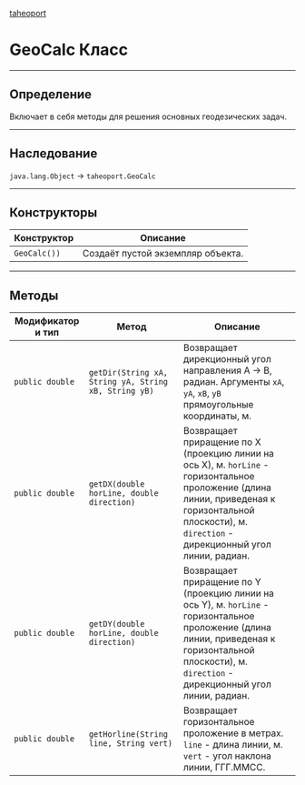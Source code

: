 
[taheoport](https://github.com/AndrewNizovkin/Taheoport/blob/main/README.md)

# GeoCalc Класс

---

## Определение

Включает в себя методы для решения основных геодезических задач.

---

## Наследование

`java.lang.Object` -> `taheoport.GeoCalc`

---

## Конструкторы

Конструктор | Описание
--- | ---
`GeoCalc())`| Создаёт пустой экземпляр объекта.

---

## Методы

Модификатор и тип | Метод | Описание
--- | --- | ---
`public double` | `getDir(String xA, String yA, String xB, String yB)` |  Возвращает дирекционный угол направления A -> B, радиан. Аргументы `xA`, `yA`, `xB`, `yB` прямоугольные координаты, м.
`public double` | `getDX(double horLine, double direction)` |  Возвращает приращение по X (проекцию линии на ось X), м. `horLine` - горизонтальное проложение (длина линии, приведеная к горизонтальной плоскости), м. `direction` - дирекционный угол линии, радиан. 
`public double` | `getDY(double horLine, double direction)` |  Возвращает приращение по Y (проекцию линии на ось Y), м. `horLine` - горизонтальное проложение (длина линии, приведеная к горизонтальной плоскости), м. `direction` - дирекционный угол линии, радиан.
`public double` | `getHorline(String line, String vert)` |  Возвращает горизонтальное проложение в метрах. `line` - длина линии, м. `vert` - угол наклона линии, ГГГ.ММСС.
